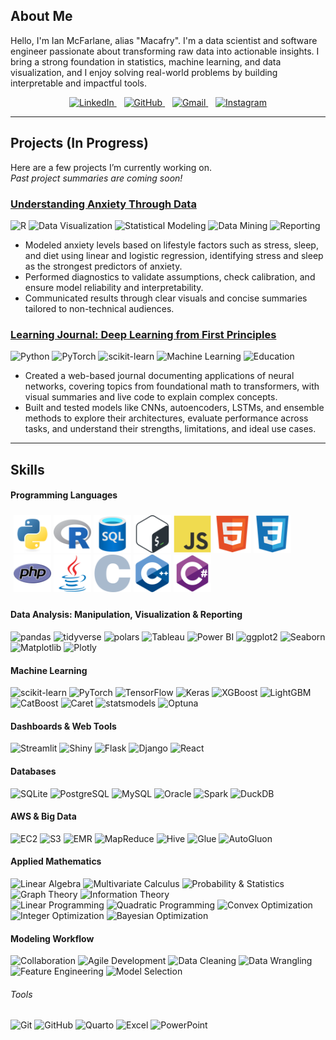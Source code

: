 ## About Me

Hello, I'm Ian McFarlane, alias "Macafry". I'm a data scientist and software engineer passionate about transforming raw data into actionable insights. I bring a strong foundation in statistics, machine learning, and data visualization, and I enjoy solving real-world problems by building interpretable and impactful tools.


<div style="text-align: center;">
  <a href="https://linkedin.com/in/ian-mc-farlane" target="_blank">
    <img src="https://cdn.jsdelivr.net/gh/devicons/devicon/icons/linkedin/linkedin-original.svg" alt="LinkedIn" width="40" />
  </a>&nbsp;&nbsp;
  <a href="https://github.com/Macafr" target="_blank">
    <img src="https://cdn.jsdelivr.net/gh/devicons/devicon/icons/github/github-original.svg" alt="GitHub" width="40" />
  </a>&nbsp;&nbsp;
  <a href="mailto:ian.mcfarlane270@gmail.com">
    <img src="https://upload.wikimedia.org/wikipedia/commons/4/4e/Gmail_Icon.png" alt="Gmail" width="40" />
  </a>&nbsp;&nbsp;
  <a href="https://www.instagram.com/ian.macafry/" target="_blank">
    <img src="https://upload.wikimedia.org/wikipedia/commons/a/a5/Instagram_icon.png" alt="Instagram" width="40" />
  </a>
</div>


---

## Projects (In Progress)

Here are a few projects I’m currently working on.  
*Past project summaries are coming soon!*

### [Understanding Anxiety Through Data](https://macafry.github.io/Mental-Health-Analysis/) 
![R](https://img.shields.io/badge/R-276DC3?style=flat-square&logo=r) ![Data Visualization](https://img.shields.io/badge/Data_Visualization-blue?style=flat-square) ![Statistical Modeling](https://img.shields.io/badge/Statistical_Modeling-orange?style=flat-square) ![Data Mining](https://img.shields.io/badge/Data_Mining-9c27b0?style=flat-square) ![Reporting](https://img.shields.io/badge/Reporting_Insights-4caf50?style=flat-square)

- Modeled anxiety levels based on lifestyle factors such as stress, sleep, and diet using linear and logistic regression, identifying stress and sleep as the strongest predictors of anxiety. 
- Performed diagnostics to validate assumptions, check calibration, and ensure model reliability and interpretability.
- Communicated results through clear visuals and concise summaries tailored to non-technical audiences.


### [Learning Journal: Deep Learning from First Principles](https://macafry.github.io/Neural-Networks-Journal/) 

![Python](https://img.shields.io/badge/Python-3776AB?style=flat-square&logo=python&logoColor=white) ![PyTorch](https://img.shields.io/badge/PyTorch-EE4C2C?style=flat-square&logo=pytorch&logoColor=white) ![scikit-learn](https://img.shields.io/badge/scikit--learn-F7931E?style=flat-square&logo=scikit-learn&logoColor=white) ![Machine Learning](https://img.shields.io/badge/Machine_Learning-FF6600?style=flat-square) ![Education](https://img.shields.io/badge/Education-607d8b?style=flat-square)

- Created a web-based journal documenting applications of neural networks, covering topics from foundational math to transformers, with visual summaries and live code to explain complex concepts.
- Built and tested models like CNNs, autoencoders, LSTMs, and ensemble methods to explore their architectures, evaluate performance across tasks, and understand their strengths, limitations, and ideal use cases.

---

## Skills

#### Programming Languages  

<div style="display: inline-block; margin: 5px;">
  <img src="https://raw.githubusercontent.com/devicons/devicon/master/icons/python/python-original.svg" alt="Python" width="60" />
  <img src="https://raw.githubusercontent.com/devicons/devicon/master/icons/r/r-original.svg" alt="R" width="60" />
  <img src="https://raw.githubusercontent.com/devicons/devicon/master/icons/azuresqldatabase/azuresqldatabase-original.svg" alt="SQL" width="60" />
  <img src="https://raw.githubusercontent.com/devicons/devicon/master/icons/bash/bash-original.svg" alt="Bash" width="60" />
  <img src="https://raw.githubusercontent.com/devicons/devicon/master/icons/javascript/javascript-original.svg" alt="JavaScript" width="60" />
  <img src="https://raw.githubusercontent.com/devicons/devicon/master/icons/html5/html5-original.svg" alt="HTML" width="60" />
  <img src="https://raw.githubusercontent.com/devicons/devicon/master/icons/css3/css3-original.svg" alt="CSS" width="60" />
  <img src="https://raw.githubusercontent.com/devicons/devicon/master/icons/php/php-original.svg" alt="PHP" width="60" />
  <img src="https://raw.githubusercontent.com/devicons/devicon/master/icons/java/java-original.svg" alt="Java" width="60" />
  <img src="https://raw.githubusercontent.com/devicons/devicon/master/icons/c/c-original.svg" alt="C" width="60" />
  <img src="https://raw.githubusercontent.com/devicons/devicon/master/icons/cplusplus/cplusplus-original.svg" alt="C++" width="60" />
  <img src="https://raw.githubusercontent.com/devicons/devicon/master/icons/csharp/csharp-original.svg" alt="C#" width="60" />
</div>

#### Data Analysis: Manipulation, Visualization & Reporting  

![pandas](https://img.shields.io/badge/pandas-150458?style=flat-square&logo=pandas&logoColor=white) ![tidyverse](https://img.shields.io/badge/tidyverse-999999?style=flat-square)  ![polars](https://img.shields.io/badge/polars-333333?style=flat-square)   ![Tableau](https://img.shields.io/badge/Tableau-E97627?style=flat-square&logo=tableau&logoColor=white)   ![Power BI](https://img.shields.io/badge/Power_BI-F2C811?style=flat-square&logo=powerbi&logoColor=black)   ![ggplot2](https://img.shields.io/badge/ggplot2-2466b1?style=flat-square)   ![Seaborn](https://img.shields.io/badge/Seaborn-7db3bc?style=flat-square)   ![Matplotlib](https://img.shields.io/badge/Matplotlib-11557c?style=flat-square)   ![Plotly](https://img.shields.io/badge/Plotly-3f4f75?style=flat-square)   


#### Machine Learning 

 ![scikit-learn](https://img.shields.io/badge/scikit_learn-F7931E?style=flat-square&logo=scikit-learn&logoColor=white)  ![PyTorch](https://img.shields.io/badge/PyTorch-EE4C2C?style=flat-square&logo=pytorch&logoColor=white)   ![TensorFlow](https://img.shields.io/badge/TensorFlow-FF6F00?style=flat-square&logo=tensorflow&logoColor=white)   ![Keras](https://img.shields.io/badge/Keras-D00000?style=flat-square&logo=keras&logoColor=white)   ![XGBoost](https://img.shields.io/badge/XGBoost-FF6600?style=flat-square)  ![LightGBM](https://img.shields.io/badge/LightGBM-FF6600?style=flat-square) ![CatBoost](https://img.shields.io/badge/CatBoost-FF6600?style=flat-square)  ![Caret](https://img.shields.io/badge/Caret-FFA726?style=flat-square)  ![statsmodels](https://img.shields.io/badge/statsmodels-FFA726?style=flat-square)   ![Optuna](https://img.shields.io/badge/Optuna-EE9B00?style=flat-square&logo=optuna&logoColor=white)   

#### Dashboards & Web Tools  

 ![Streamlit](https://img.shields.io/badge/Streamlit-FF4B4B?style=flat-square&logo=streamlit&logoColor=white)   ![Shiny](https://img.shields.io/badge/Shiny-AB47BC?style=flat-square)   ![Flask](https://img.shields.io/badge/Flask-000000?style=flat-square&logo=flask&logoColor=white)   ![Django](https://img.shields.io/badge/Django-092E20?style=flat-square&logo=django&logoColor=white)   ![React](https://img.shields.io/badge/React-61DAFB?style=flat-square&logo=react&logoColor=black)   


#### Databases  

 ![SQLite](https://img.shields.io/badge/SQLite-003B57?style=flat-square&logo=sqlite&logoColor=white)   ![PostgreSQL](https://img.shields.io/badge/PostgreSQL-336791?style=flat-square&logo=postgresql&logoColor=white)   ![MySQL](https://img.shields.io/badge/MySQL-4479A1?style=flat-square&logo=mysql&logoColor=white)   ![Oracle](https://img.shields.io/badge/Oracle-F80000?style=flat-square&logo=oracle&logoColor=white)   ![Spark](https://img.shields.io/badge/Spark-E25A1C?style=flat-square&logo=apachespark&logoColor=white)   ![DuckDB](https://img.shields.io/badge/DuckDB-4DB6AC?style=flat-square)   

#### AWS & Big Data  

 ![EC2](https://img.shields.io/badge/EC2-78909C?style=flat-square)   ![S3](https://img.shields.io/badge/S3-78909C?style=flat-square)   ![EMR](https://img.shields.io/badge/EMR-78909C?style=flat-square)   ![MapReduce](https://img.shields.io/badge/MapReduce-78909C?style=flat-square)   ![Hive](https://img.shields.io/badge/Hive-78909C?style=flat-square)   ![Glue](https://img.shields.io/badge/Glue-78909C?style=flat-square)   ![AutoGluon](https://img.shields.io/badge/AutoGluon-78909C?style=flat-square)   

#### Applied Mathematics

 ![Linear Algebra](https://img.shields.io/badge/Linear_Algebra-4B0082?style=flat-square&labelColor=4B0082&color=white)   ![Multivariate Calculus](https://img.shields.io/badge/Multivariate_Calculus-800000?style=flat-square&labelColor=800000&color=white)   ![Probability & Statistics](https://img.shields.io/badge/Multivariate_Probability_&_Statistics-2F4F4F?style=flat-square&labelColor=2F4F4F&color=white)   ![Graph Theory](https://img.shields.io/badge/Graph_Theory-556B2F?style=flat-square&labelColor=556B2F&color=white)   ![Information Theory](https://img.shields.io/badge/Information_Theory-6A5ACD?style=flat-square&labelColor=6A5ACD&color=white)   <br>  ![Linear Programming](https://img.shields.io/badge/Linear_Programming-2E8B57?style=flat-square&labelColor=2E8B57&color=white)   ![Quadratic Programming](https://img.shields.io/badge/Quadratic_Programming-4682B4?style=flat-square&labelColor=4682B4&color=white)   ![Convex Optimization](https://img.shields.io/badge/Convex_Optimization-8B0000?style=flat-square&labelColor=8B0000&color=white)   ![Integer Optimization](https://img.shields.io/badge/Integer_Optimization-DAA520?style=flat-square&labelColor=DAA520&color=white)   ![Bayesian Optimization](https://img.shields.io/badge/Bayesian_Optimization-4B0082?style=flat-square&labelColor=4B0082&color=white)   

####  Modeling Workflow 

 ![Collaboration](https://img.shields.io/badge/Collaboration-90A4AE?style=flat-square)   ![Agile Development](https://img.shields.io/badge/Agile_Development-90A4AE?style=flat-square)   ![Data Cleaning](https://img.shields.io/badge/Data_Cleaning-90A4AE?style=flat-square)   ![Data Wrangling](https://img.shields.io/badge/Data_Wrangling-90A4AE?style=flat-square)   ![Feature Engineering](https://img.shields.io/badge/Feature_Engineering-90A4AE?style=flat-square)   ![Model Selection](https://img.shields.io/badge/Model_Selection-90A4AE?style=flat-square)  

###### Tools

 ![Git](https://img.shields.io/badge/Git-F05032?style=flat-square&logo=git&logoColor=white)   ![GitHub](https://img.shields.io/badge/GitHub-181717?style=flat-square&logo=github&logoColor=white)   ![Quarto](https://img.shields.io/badge/Quarto-78aedd?style=flat-square)   ![Excel](https://img.shields.io/badge/Excel-217346?style=flat-square&logo=microsoftexcel&logoColor=white)   ![PowerPoint](https://img.shields.io/badge/PowerPoint-c5431f?style=flat-square)   




